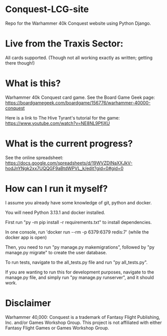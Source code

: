 # Conquest-LCG-site
Repo for the Warhammer 40k Conquest website using Python Django.

# Live from the Traxis Sector:

All cards supported. (Though not all working exactly as written; getting there though!)

# What is this?

Warhammer 40k Conquest card game. See the Board Game Geek page: 
https://boardgamegeek.com/boardgame/156776/warhammer-40000-conquest

Here is a link to The Hive Tyrant's tutorial for the game: https://www.youtube.com/watch?v=NE8NL9PfjXU

# What is the current progress?

See the online spreadsheet: 
https://docs.google.com/spreadsheets/d/19WVZDINaXXJkV-hodJnYNgk2xx7UQQGF9aBtdWPVL_k/edit?gid=0#gid=0

# How can I run it myself?

I assume you already have some knowledge of git, python and docker.

You will need Python 3.13.1 and docker installed.

First run "py -m pip install -r requirements.txt" to install dependencies.

In one console, run 'docker run --rm -p 6379:6379 redis:7' (while the docker app is open)

Then, you need to run "py manage.py makemigrations", followed by "py manage.py migrate" to create the user database.

To run tests, navigate to the all_tests.py file and run "py all_tests.py".

If you are wanting to run this for development purposes,
navigate to the manage.py file, and simply run
"py manage.py runserver", and it should work.

# Disclaimer

Warhammer 40,000: Conquest is a trademark of Fantasy Flight 
Publishing, Inc. and/or Games Workshop Group. This project is 
not affiliated with either Fantasy Flight Games or Games 
Workshop Group. 
